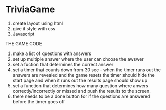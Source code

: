 # TriviaGame

1. create layout using html 
2. give it style with css
3. Javascript

THE GAME CODE 

1. make a list of questions with answers
2. set up multiple answer where the user can choose the awswer
3. set a fuction that determines the correct answer
4. set a timer that counts down from 30 sec - when the timer runs out the answers are revealed and the game resets
the timer should hide the start page and when it runs out the results page should show up
5. set a function that determines how many question where anwers correctly/incorrectly or missed and push the results to the screen.
6. there needs to be a done button for if the questions are answered before the timer goes off 